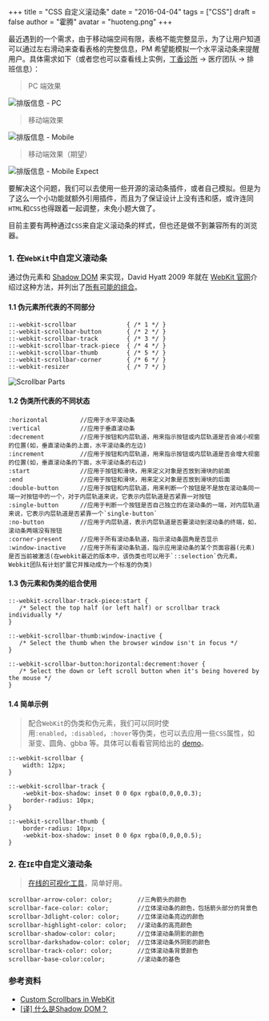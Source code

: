 +++
title = "CSS 自定义滚动条"
date = "2016-04-04"
tags = ["CSS"]
draft = false
author = "霍腾"
avatar = "huoteng.png" 
+++

最近遇到的一个需求，由于移动端空间有限，表格不能完整显示，为了让用户知道可以通过左右滑动来查看表格的完整信息，PM 希望能模拟一个水平滚动条来提醒用户。具体需求如下（或者您也可以查看线上实例，[丁香诊所](http://hz.dxy.com) → 医疗团队 → 排班信息）：

> PC 端效果

![排版信息 - PC](https://raw.githubusercontent.com/huoteng/blog/master/media/custom-scrollbar/duty-info-pc.png)

> 移动端效果

![排版信息 - Mobile](https://raw.githubusercontent.com/huoteng/blog/master/media/custom-scrollbar/duty-info-mobile.png)

> 移动端效果（期望）

![排版信息 - Mobile Expect](https://raw.githubusercontent.com/huoteng/blog/master/media/custom-scrollbar/duty-info-mobile-scroll.png)

要解决这个问题，我们可以去使用一些开源的滚动条插件，或者自己模拟。但是为了这么一个小功能就额外引用插件，而且为了保证设计上没有违和感，或许连同`HTML`和`CSS`也得跟着一起调整，未免小题大做了。

目前主要有两种通过`CSS`来自定义滚动条的样式，但也还是做不到兼容所有的浏览器。

### 1. 在`WebKit`中自定义滚动条

通过伪元素和 [Shadow DOM](http://www.toobug.net/article/what_is_shadow_dom.html) 来实现，David Hyatt 2009 年就在 [WebKit 官网](https://webkit.org/blog/363/styling-scrollbars/)介绍过这种方法，并列出了[所有可能的组合](http://trac.webkit.org/export/41842/trunk/LayoutTests/scrollbars/overflow-scrollbar-combinations.html)。

#### 1.1 伪元素所代表的不同部分

	::-webkit-scrollbar              { /* 1 */ }
	::-webkit-scrollbar-button       { /* 2 */ }
	::-webkit-scrollbar-track        { /* 3 */ }
	::-webkit-scrollbar-track-piece  { /* 4 */ }
	::-webkit-scrollbar-thumb        { /* 5 */ }
	::-webkit-scrollbar-corner       { /* 6 */ }
	::-webkit-resizer                { /* 7 */ }

![Scrollbar Parts](https://raw.githubusercontent.com/huoteng/blog/master/media/custom-scrollbar/scrollbar-parts.png)

#### 1.2 伪类所代表的不同状态

	:horizontal			//应用于水平滚动条
	:vertical			//应用于垂直滚动条
	:decrement			//应用于按钮和内层轨道，用来指示按钮或内层轨道是否会减小视窗的位置(如，垂直滚动条的上面，水平滚动条的左边)
	:increment			//应用于按钮和内层轨道，用来指示按钮或内层轨道是否会增大视窗的位置(如，垂直滚动条的下面，水平滚动条的右边)
	:start				//应用于按钮和滑块，用来定义对象是否放到滑块的前面
	:end 				//应用于按钮和滑块，用来定义对象是否放到滑块的后面
	:double-button		//应用于按钮和内层轨道，用来判断一个按钮是不是放在滚动条同一端一对按钮中的一个，对于内层轨道来说，它表示内层轨道是否紧靠一对按钮
	:single-button		//应用于判断一个按钮是否自己独立的在滚动条的一端，对内层轨道来说，它表示内层轨道是否紧靠一个`single-button`
	:no-button			//应用于内层轨道，表示内层轨道是否要滚动到滚动条的终端，如，滚动条两端没有按钮
	:corner-present		//应用于所有滚动条轨道，指示滚动条圆角是否显示
	:window-inactive	//应用于所有滚动条轨道，指示应用滚动条的某个页面容器(元素)是否当前被激活(在webkit最近的版本中，该伪类也可以用于`::selection`伪元素，Webkit团队有计划扩展它并推动成为一个标准的伪类)

#### 1.3 伪元素和伪类的组合使用

	::-webkit-scrollbar-track-piece:start {
	   /* Select the top half (or left half) or scrollbar track individually */
	}

	::-webkit-scrollbar-thumb:window-inactive {
	   /* Select the thumb when the browser window isn't in focus */
	}

	::-webkit-scrollbar-button:horizontal:decrement:hover {
	   /* Select the down or left scroll button when it's being hovered by the mouse */
	}

#### 1.4 简单示例

> 配合`WebKit`的伪类和伪元素，我们可以同时使用`:enabled`，`:disabled`，`:hover`等伪类，也可以去应用一些`CSS`属性，如渐变、圆角、gbba 等。具体可以看看官网给出的 [demo](http://trac.webkit.org/export/41842/trunk/LayoutTests/scrollbars/overflow-scrollbar-combinations.html)。

	::-webkit-scrollbar {
	    width: 12px;
	}
	 
	::-webkit-scrollbar-track {
	    -webkit-box-shadow: inset 0 0 6px rgba(0,0,0,0.3); 
	    border-radius: 10px;
	}
	 
	::-webkit-scrollbar-thumb {
	    border-radius: 10px;
	    -webkit-box-shadow: inset 0 0 6px rgba(0,0,0,0.5); 
	}

### 2. 在`IE`中自定义滚动条

> [在线的可视化工具](http://www.dengjie.com/temp/scroller.swf)，简单好用。

	scrollbar-arrow-color: color;		//三角箭头的颜色
	scrollbar-face-color: color;		//立体滚动条的颜色，包括箭头部分的背景色
	scrollbar-3dlight-color: color;		//立体滚动条亮边的颜色
	scrollbar-highlight-color: color;	//滚动条的高亮颜色
	scrollbar-shadow-color: color;		//立体滚动条阴影的颜色
	scrollbar-darkshadow-color: color;	//立体滚动条外阴影的颜色
	scrollbar-track-color: color;		//立体滚动条背景颜色
	scrollbar-base-color:color;			//滚动条的基色

### 参考资料

- [Custom Scrollbars in WebKit](https://css-tricks.com/custom-scrollbars-in-webkit)
- [[译] 什么是Shadow DOM？](http://www.toobug.net/article/what_is_shadow_dom.html)